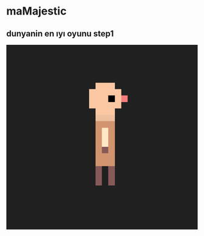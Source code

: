 # maMajestic
## dunyanin en ıyı oyunu step1

![screenshot](https://github.com/coolwli/maMajestic/blob/main/Assets/character.png)
